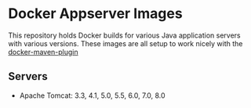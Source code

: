 # Docker Appserver Images

This repository holds Docker builds for various Java application servers with various versions. 
These images are all setup to work nicely with the [docker-maven-plugin](https://github.com/rhuss/docker-maven-plugin) 
 
## Servers

* Apache Tomcat: 3.3, 4.1, 5.0, 5.5, 6.0, 7.0, 8.0